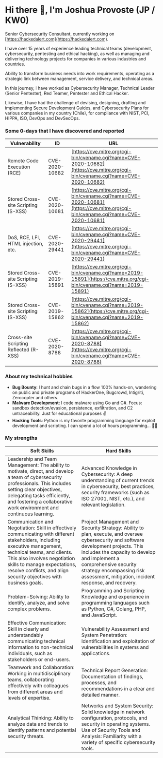 # Hi there 👋, I'm Joshua Provoste (JP / KW0)

Senior Cybersecurity Consultant, currently working on [https://hackedalert.com](https://hackedalert.com). 

I have over 15 years of experience leading technical teams (development, cybersecurity, pentesting and ethical hacking), as well as managing and delivering technology projects for companies in various industries and countries. 

Ability to transform business needs into work requirements, operating as a strategic link between management, service delivery, and technical areas.

In this journey, I have worked as Cybersecurity Manager, Technical Leader (Senior Pentester), Red Teamer, Pentester and Ethical Hacker.

Likewise, I have had the challenge of devising, designing, drafting and implementing Secure Development Guides, and Cybersecurity Plans for various companies in my country (Chile), for compliance with NIST, PCI, HIPPA, ISO, DevOps and DevSecOps.

### Some 0-days that I have discovered and reported
| Vulnerability              | ID           | URL                                                                         |
|----------------------------|--------------|-----------------------------------------------------------------------------|
| Remote Code Execution (RCE) | CVE-2020-10682 | [https://cve.mitre.org/cgi-bin/cvename.cgi?name=CVE-2020-10682](https://cve.mitre.org/cgi-bin/cvename.cgi?name=CVE-2020-10682) |
| Stored Cross-site Scripting (S-XSS) | CVE-2020-10681 | [https://cve.mitre.org/cgi-bin/cvename.cgi?name=CVE-2020-10681](https://cve.mitre.org/cgi-bin/cvename.cgi?name=CVE-2020-10681) |
| DoS, RCE, LFI, HTML injection, etc. | CVE-2020-29441 | [https://cve.mitre.org/cgi-bin/cvename.cgi?name=CVE-2020-29441](https://cve.mitre.org/cgi-bin/cvename.cgi?name=CVE-2020-29441) |
| Stored Cross-site Scripting (S-XSS) | CVE-2019-15891 | [https://cve.mitre.org/cgi-bin/cvename.cgi?name=2019-15891](https://cve.mitre.org/cgi-bin/cvename.cgi?name=2019-15891) |
| Stored Cross-site Scripting (S-XSS) | CVE-2019-15862 | [https://cve.mitre.org/cgi-bin/cvename.cgi?name=2019-15862](https://cve.mitre.org/cgi-bin/cvename.cgi?name=2019-15862) |
| Cross-site Scripting Reflected (R-XSS) | CVE-2020-8788 | [https://cve.mitre.org/cgi-bin/cvename.cgi?name=CVE-2020-8788](https://cve.mitre.org/cgi-bin/cvename.cgi?name=CVE-2020-8788) |

### About my technical hobbies
* **Bug Bounty**: I hunt and chain bugs in a flow 100% hands-on, wandering on public and private programs of HackerOne, Bugcrowd, Intigriti, Zerocopter and others.
* **Malware Development**: I code malware using Go and C#. Focus: sandbox detection/evasion, persistence, exfiltration, and C2 untraceability. Just for educational purposes ✌️ 
* **Hacking Tools**: Python is my favorite programming language for exploit development and scripting. I can spend a lot of hours programming... 🤖🐍

### My strengths
| Soft Skills | Hard Skills |
|-----------|-----------|
| Leadership and Team Management: The ability to motivate, direct, and develop a team of cybersecurity professionals. This includes setting clear objectives, delegating tasks efficiently, and fostering a collaborative work environment and continuous learning. | Advanced Knowledge in Cybersecurity: A deep understanding of current trends in cybersecurity, best practices, security frameworks (such as ISO 27001, NIST, etc.), and relevant legislation. |
| Communication and Negotiation: Skill in effectively communicating with different stakeholders, including executive management, technical teams, and clients. This also involves negotiation skills to manage expectations, resolve conflicts, and align security objectives with business goals. | Project Management and Security Strategy: Ability to plan, execute, and oversee cybersecurity and software development projects. This includes the capacity to develop and implement a comprehensive security strategy encompassing risk assessment, mitigation, incident response, and recovery. |
| Problem-Solving: Ability to identify, analyze, and solve complex problems. | Programming and Scripting: Knowledge and experience in programming languages such as Python, C#, Golang, PHP, and JavaScript. |
| Effective Communication: Skill in clearly and understandably communicating technical information to non-technical individuals, such as stakeholders or end-users. | Vulnerability Assessment and System Penetration: Identification and exploitation of vulnerabilities in systems and applications. |
| Teamwork and Collaboration: Working in multidisciplinary teams, collaborating effectively with colleagues from different areas and levels of expertise. | Technical Report Generation: Documentation of findings, processes, and recommendations in a clear and detailed manner. |
| Analytical Thinking: Ability to analyze data and trends to identify patterns and potential security threats. | Networks and System Security: Solid knowledge in network configuration, protocols, and security in operating systems. Use of Security Tools and Analysis: Familiarity with a variety of specific cybersecurity tools. |
